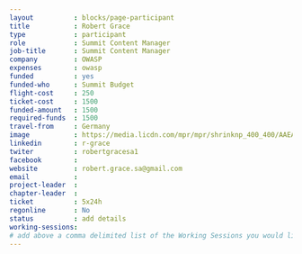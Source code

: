 ```yaml
---
layout          : blocks/page-participant
title           : Robert Grace
type            : participant
role            : Summit Content Manager
job-title       : Summit Content Manager
company         : OWASP
expenses        : owasp
funded          : yes
funded-who      : Summit Budget
flight-cost     : 250
ticket-cost     : 1500
funded-amount   : 1500
required-funds  : 1500
travel-from     : Germany
image           : https://media.licdn.com/mpr/mpr/shrinknp_400_400/AAEAAQAAAAAAAAknAAAAJGRjYjM4YTAwLWI0OTAtNDg3Ny1iMGMxLWQwOTZmNTNlNzRkYg.jpg
linkedin        : r-grace
twiter          : robertgracesa1
facebook        :
website         : robert.grace.sa@gmail.com
email           :
project-leader  :
chapter-leader  :
ticket          : 5x24h
regonline       : No
status          : add details
working-sessions:
# add above a comma delimited list of the Working Sessions you would like to attend (use the session's title)
---
```


<!-- put more details about participant here -->
